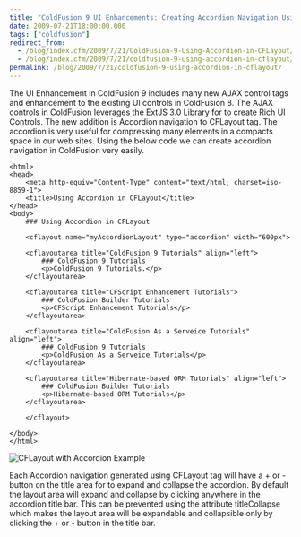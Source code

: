 ```yaml
---
title: "ColdFusion 9 UI Enhancements: Creating Accordion Navigation Using CFLayout tag"
date: 2009-07-21T18:00:00.000
tags: ["coldfusion"]
redirect_from: 
  - /blog/index.cfm/2009/7/21/ColdFusion-9-Using-Accordion-in-CFLayout/
  - /blog/index.cfm/2009/7/21/coldfusion-9-using-accordion-in-cflayout/
permalink: /blog/2009/7/21/coldfusion-9-using-accordion-in-cflayout/
---
```


The UI Enhancement in ColdFusion 9 includes many new AJAX control tags and enhancement to the existing UI controls in ColdFusion 8. The AJAX controls in ColdFusion leverages the ExtJS 3.0 Library for to create Rich UI Controls. The new addition is Accordion navigation to CFLayout tag. The accordion is very useful for compressing many elements in a compacts space in our web sites. Using the below code we can create accordion navigation in ColdFusion very easily.

```cfscript
<html>
<head>
	<meta http-equiv="Content-Type" content="text/html; charset=iso-8859-1">
	<title>Using Accordion in CFLayout</title>
</head>
<body>
    ### Using Accordion in CFLayout
    
    <cflayout name="myAccordionLayout" type="accordion" width="600px">
        
	<cflayoutarea title="ColdFusion 9 Tutorials" align="left">
		### ColdFusion 9 Tutorials
		<p>ColdFusion 9 Tutorials.</p>
	</cflayoutarea>

	<cflayoutarea title="CFScript Enhancement Tutorials">
		### ColdFusion Builder Tutorials
		<p>CFScript Enhancement Tutorials</p>
	</cflayoutarea>
					
	<cflayoutarea title="ColdFusion As a Serveice Tutorials" align="left">
		### ColdFusion 9 Tutorials
		<p>ColdFusion As a Serveice Tutorials</p>
	</cflayoutarea>
				
	<cflayoutarea title="Hibernate-based ORM Tutorials" align="left">
		### ColdFusion Builder Tutorials
		<p>Hibernate-based ORM Tutorials</p>
	</cflayoutarea>
    
    </cflayout>

</body>
</html>
```


![CFLayout with Accordion Example](/assets/images/blog/CFLayoutWithAccordion.png "CFLayout with Accordion Example")

Each Accordion navigation generated using CFLayout tag will have a &#43; or &#45; button on the title area for to expand and collapse the accordion. By default the layout area will expand and collapse by clicking anywhere in the accordion title bar. This can be prevented using the attribute titleCollapse which makes the layout area will be expandable and collapsible only by clicking the &#43; or &#45; button in the title bar.